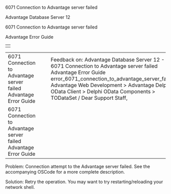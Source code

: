 6071 Connection to Advantage server failed




Advantage Database Server 12  

6071 Connection to Advantage server failed

Advantage Error Guide

|  |
| --- |
|  |

|  |  |  |  |  |
| --- | --- | --- | --- | --- |
| 6071 Connection to Advantage server failed  Advantage Error Guide |  |  | Feedback on: Advantage Database Server 12 - 6071 Connection to Advantage server failed Advantage Error Guide error\_6071\_connection\_to\_advantage\_server\_failed Advantage Web Development > Advantage Delphi OData Client > Delphi OData Components > TODataSet / Dear Support Staff, |  |
| 6071 Connection to Advantage server failed  Advantage Error Guide |  |  |  |  |

Problem: Connection attempt to the Advantage server failed. See the accompanying OSCode for a more complete description.

Solution: Retry the operation. You may want to try restarting/reloading your network shell.